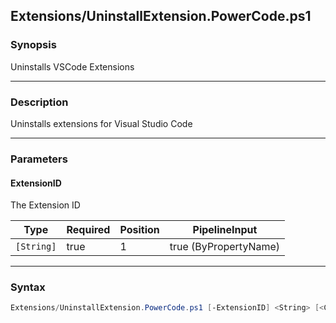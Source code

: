Extensions/UninstallExtension.PowerCode.ps1
-------------------------------------------




### Synopsis
Uninstalls VSCode Extensions



---


### Description

Uninstalls extensions for Visual Studio Code



---


### Parameters
#### **ExtensionID**

The Extension ID






|Type      |Required|Position|PipelineInput        |
|----------|--------|--------|---------------------|
|`[String]`|true    |1       |true (ByPropertyName)|





---


### Syntax
```PowerShell
Extensions/UninstallExtension.PowerCode.ps1 [-ExtensionID] <String> [<CommonParameters>]
```
